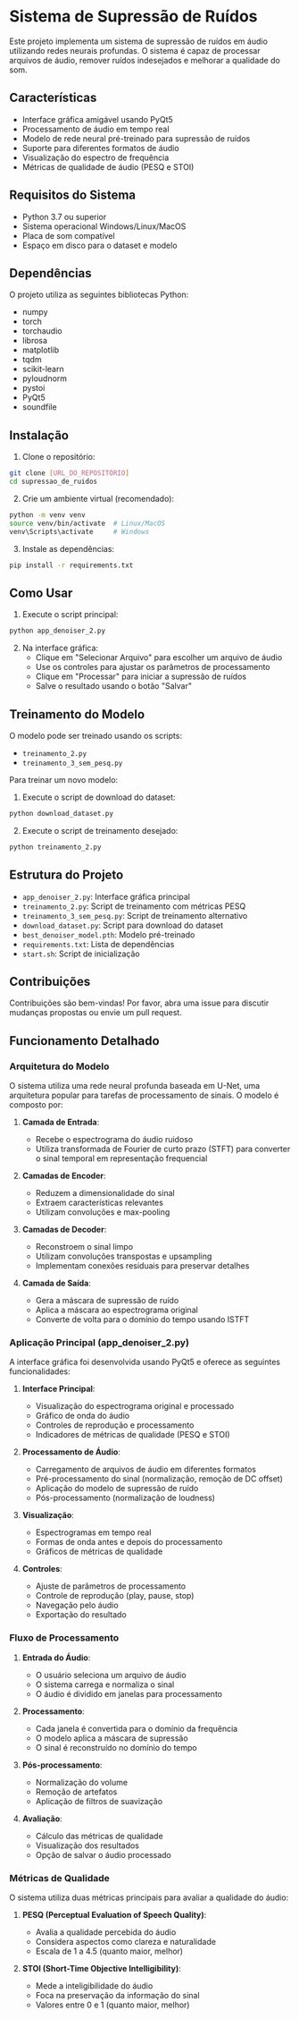 # Sistema de Supressão de Ruídos

Este projeto implementa um sistema de supressão de ruídos em áudio utilizando redes neurais profundas. O sistema é capaz de processar arquivos de áudio, remover ruídos indesejados e melhorar a qualidade do som.

## Características

- Interface gráfica amigável usando PyQt5
- Processamento de áudio em tempo real
- Modelo de rede neural pré-treinado para supressão de ruídos
- Suporte para diferentes formatos de áudio
- Visualização do espectro de frequência
- Métricas de qualidade de áudio (PESQ e STOI)

## Requisitos do Sistema

- Python 3.7 ou superior
- Sistema operacional Windows/Linux/MacOS
- Placa de som compatível
- Espaço em disco para o dataset e modelo

## Dependências

O projeto utiliza as seguintes bibliotecas Python:

- numpy
- torch
- torchaudio
- librosa
- matplotlib
- tqdm
- scikit-learn
- pyloudnorm
- pystoi
- PyQt5
- soundfile

## Instalação

1. Clone o repositório:
```bash
git clone [URL_DO_REPOSITÓRIO]
cd supressao_de_ruidos
```

2. Crie um ambiente virtual (recomendado):
```bash
python -m venv venv
source venv/bin/activate  # Linux/MacOS
venv\Scripts\activate     # Windows
```

3. Instale as dependências:
```bash
pip install -r requirements.txt
```

## Como Usar

1. Execute o script principal:
```bash
python app_denoiser_2.py
```

2. Na interface gráfica:
   - Clique em "Selecionar Arquivo" para escolher um arquivo de áudio
   - Use os controles para ajustar os parâmetros de processamento
   - Clique em "Processar" para iniciar a supressão de ruídos
   - Salve o resultado usando o botão "Salvar"

## Treinamento do Modelo

O modelo pode ser treinado usando os scripts:
- `treinamento_2.py`
- `treinamento_3_sem_pesq.py`

Para treinar um novo modelo:
1. Execute o script de download do dataset:
```bash
python download_dataset.py
```

2. Execute o script de treinamento desejado:
```bash
python treinamento_2.py
```

## Estrutura do Projeto

- `app_denoiser_2.py`: Interface gráfica principal
- `treinamento_2.py`: Script de treinamento com métricas PESQ
- `treinamento_3_sem_pesq.py`: Script de treinamento alternativo
- `download_dataset.py`: Script para download do dataset
- `best_denoiser_model.pth`: Modelo pré-treinado
- `requirements.txt`: Lista de dependências
- `start.sh`: Script de inicialização

## Contribuições

Contribuições são bem-vindas! Por favor, abra uma issue para discutir mudanças propostas ou envie um pull request.

## Funcionamento Detalhado

### Arquitetura do Modelo

O sistema utiliza uma rede neural profunda baseada em U-Net, uma arquitetura popular para tarefas de processamento de sinais. O modelo é composto por:

1. **Camada de Entrada**: 
   - Recebe o espectrograma do áudio ruidoso
   - Utiliza transformada de Fourier de curto prazo (STFT) para converter o sinal temporal em representação frequencial

2. **Camadas de Encoder**:
   - Reduzem a dimensionalidade do sinal
   - Extraem características relevantes
   - Utilizam convoluções e max-pooling

3. **Camadas de Decoder**:
   - Reconstroem o sinal limpo
   - Utilizam convoluções transpostas e upsampling
   - Implementam conexões residuais para preservar detalhes

4. **Camada de Saída**:
   - Gera a máscara de supressão de ruído
   - Aplica a máscara ao espectrograma original
   - Converte de volta para o domínio do tempo usando ISTFT

### Aplicação Principal (app_denoiser_2.py)

A interface gráfica foi desenvolvida usando PyQt5 e oferece as seguintes funcionalidades:

1. **Interface Principal**:
   - Visualização do espectrograma original e processado
   - Gráfico de onda do áudio
   - Controles de reprodução e processamento
   - Indicadores de métricas de qualidade (PESQ e STOI)

2. **Processamento de Áudio**:
   - Carregamento de arquivos de áudio em diferentes formatos
   - Pré-processamento do sinal (normalização, remoção de DC offset)
   - Aplicação do modelo de supressão de ruído
   - Pós-processamento (normalização de loudness)

3. **Visualização**:
   - Espectrogramas em tempo real
   - Formas de onda antes e depois do processamento
   - Gráficos de métricas de qualidade

4. **Controles**:
   - Ajuste de parâmetros de processamento
   - Controle de reprodução (play, pause, stop)
   - Navegação pelo áudio
   - Exportação do resultado

### Fluxo de Processamento

1. **Entrada do Áudio**:
   - O usuário seleciona um arquivo de áudio
   - O sistema carrega e normaliza o sinal
   - O áudio é dividido em janelas para processamento

2. **Processamento**:
   - Cada janela é convertida para o domínio da frequência
   - O modelo aplica a máscara de supressão
   - O sinal é reconstruído no domínio do tempo

3. **Pós-processamento**:
   - Normalização do volume
   - Remoção de artefatos
   - Aplicação de filtros de suavização

4. **Avaliação**:
   - Cálculo das métricas de qualidade
   - Visualização dos resultados
   - Opção de salvar o áudio processado

### Métricas de Qualidade

O sistema utiliza duas métricas principais para avaliar a qualidade do áudio:

1. **PESQ (Perceptual Evaluation of Speech Quality)**:
   - Avalia a qualidade percebida do áudio
   - Considera aspectos como clareza e naturalidade
   - Escala de 1 a 4.5 (quanto maior, melhor)

2. **STOI (Short-Time Objective Intelligibility)**:
   - Mede a inteligibilidade do áudio
   - Foca na preservação da informação do sinal
   - Valores entre 0 e 1 (quanto maior, melhor) 